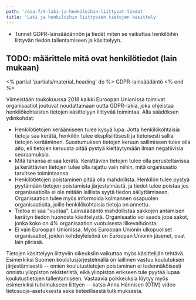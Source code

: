 ```yaml
---
path: '/osa-7/4-laki-ja-henkiloihin-liittyvat-tiedot'
title: 'Laki ja henkilöihin liittyvien tietojen käsittely'
---
```



<text-box variant='learningObjectives' name='Oppimistavoitteet'>

- Tunnet GDPR-lainsäädännön ja tiedät miten se vaikuttaa henkilöihin liittyvän tiedon tallentamiseen ja käsittelyyn.

</text-box>

## TODO: määrittele mitä ovat henkilötiedot (lain mukaan)


<% partial 'partials/material_heading' do %>
  GDPR-lainsäädäntö
<% end %>

<p>
  Viimeistään toukokuussa 2018 kaikki Euroopan Unionissa toimivat organisaatiot joutuvat noudattamaan uutta GDPR-lakia, joka ohjeistaa henkilökohtaisten tietojen käsittelyyn liittyvää toimintaa. Alla säädöksen ydinkohdat:
</p>

<ul>

  <li>
    Henkilötietojen keräämiseen tulee kysyä lupa. Jotta henkilökohtaisia tietoja saa kerätä, henkilön tulee eksplisiittisesti ja tietoisesti sallia tietojen kerääminen. Suostumuksen tietojen keruun sallimiseen tulee olla aito, eli tietojen keruusta pitää pystyä kieltäytymään ilman negatiivisia seuraamuksia.
  </li>

  <li>
    Mitä tahansa ei saa kerätä. Kerättävien tietojen tulee olla perusteltavissa ja kerättävien tietojen tulee olla rajattu vain niihin, mitä organisaatio tarvitsee toimintaansa.
  </li>

  <li>
    Henkilötietojen poistaminen pitää olla mahdollista. Henkilön tulee pystyä pyytämään tietojen poistamista järjestelmästä, ja tiedot tulee poistaa jos organisaatiolla ei ole mitään laillista syytä tiedon säilyttämiseen. Organisaation tulee myös informoida kolmannen osapuolen organisaatioita, joille henkilökohtaisia tietoja on annettu.
  </li>

  <li>
    Tietoa ei saa "vuotaa". Lainsäädäntö mahdollistaa sakkojen antamisen kerätyn tiedon huonosta käsittelystä. Organisaatio voi saada jopa sakot, jonka koko on 4% organisaation vuotuisesta liikevaihdosta.
  </li>

  <li>
    Ei vain Euroopan Unionissa. Myös Euroopan Unionin ulkopuoliset organisaatiot, joiden kohdeyleisönä on Euroopan Unionin jäsenet, ovat lain piirissä.
  </li>

</ul>

<p>
  Tietojen käsittelyyn liittyviin oikeuksiin vaikuttaa myös käsittelijän tehtävä. Esimerkiksi Suomen koulutusjärjestelmällä on laillinen vastuu koulutuksen järjestämisestä -- omien koulutustietojen poistaminen ei todennäköisesti onnistu yliopiston rekisteristä, eikä yliopiston erikseen tule pyytää lupaa koulutustietojen tallentamiseen. Vastaavia poikkeuksia löytyy myös esimerkiksi tutkimukseen liittyen -- katso Anna Hännisen (OTM) video tietosuoja-asetuksesta sekä tieteellisestä tutkimuksesta.
</p>
